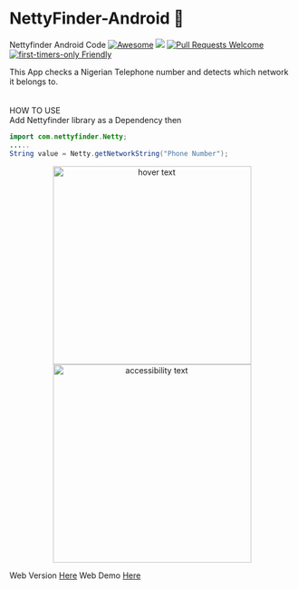 # NettyFinder-Android :rocket:
Nettyfinder Android Code 
[![Awesome](https://cdn.rawgit.com/sindresorhus/awesome/d7305f38d29fed78fa85652e3a63e154dd8e8829/media/badge.svg)](https://github.com/sindresorhus/awesome) ![](https://img.shields.io/badge/For-Nigerians-brightgreen.svg)
[![Pull Requests Welcome](https://img.shields.io/badge/PRs-welcome-red.svg?style=flat)](http://makeapullrequest.com)
[![first-timers-only Friendly](https://img.shields.io/badge/first--timers--only-friendly-blue.svg)](http://www.firsttimersonly.com/)

This App checks a Nigerian Telephone number and detects which network it belongs to. <br><br><br>
HOW TO USE <br>
Add Nettyfinder library as a Dependency then<br>
```java
import com.nettyfinder.Netty;
.....
String value = Netty.getNetworkString("Phone Number");
```
<p align="center">
  <img src="https://raw.githubusercontent.com/Zfinix/NettyFinder-Android/master/screenshots/1.png" width="350" title="hover text">
  <img src="https://raw.githubusercontent.com/Zfinix/NettyFinder-Android/master/screenshots/2.png" width="350" alt="accessibility text">
</p>

Web Version [Here](https://github.com/BolajiAyodeji/netty-finder)
Web Demo [Here](https://netty-finder.herokuapp.com)
